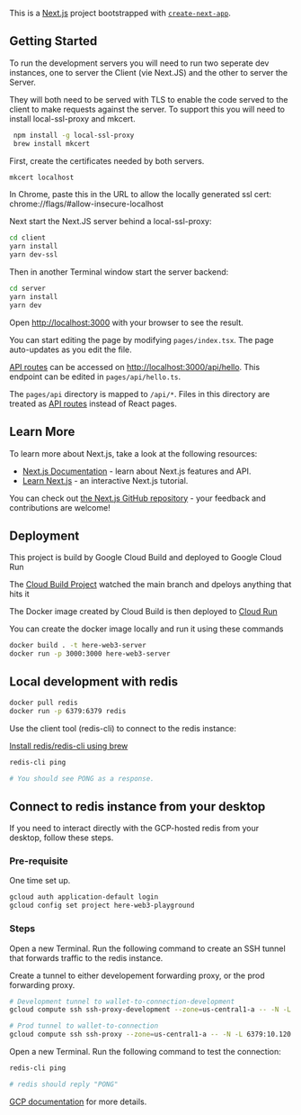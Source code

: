 This is a [Next.js](https://nextjs.org/) project bootstrapped with [`create-next-app`](https://github.com/vercel/next.js/tree/canary/packages/create-next-app).

## Getting Started

To run the development servers you will need to run two seperate dev instances, one to server the Client (vie Next.JS) and the other to server the Server.

They will both need to be served with TLS to enable the code served to the client to make requests against the server. To support this you will need to install local-ssl-proxy and mkcert.

```bash
 npm install -g local-ssl-proxy
 brew install mkcert
```

First, create the certificates needed by both servers.

```bash
mkcert localhost
```

In Chrome, paste this in the URL to allow the locally generated ssl cert:
chrome://flags/#allow-insecure-localhost

Next start the Next.JS server behind a local-ssl-proxy:

```bash
cd client
yarn install
yarn dev-ssl
```

Then in another Terminal window start the server backend:

```bash
cd server
yarn install
yarn dev
```

Open [http://localhost:3000](http://localhost:3000) with your browser to see the result.

You can start editing the page by modifying `pages/index.tsx`. The page auto-updates as you edit the file.

[API routes](https://nextjs.org/docs/api-routes/introduction) can be accessed on [http://localhost:3000/api/hello](http://localhost:3000/api/hello). This endpoint can be edited in `pages/api/hello.ts`.

The `pages/api` directory is mapped to `/api/*`. Files in this directory are treated as [API routes](https://nextjs.org/docs/api-routes/introduction) instead of React pages.

## Learn More

To learn more about Next.js, take a look at the following resources:

- [Next.js Documentation](https://nextjs.org/docs) - learn about Next.js features and API.
- [Learn Next.js](https://nextjs.org/learn) - an interactive Next.js tutorial.

You can check out [the Next.js GitHub repository](https://github.com/vercel/next.js/) - your feedback and contributions are welcome!

## Deployment

This project is build by Google Cloud Build and deployed to Google Cloud Run

The [Cloud Build Project](https://console.cloud.google.com/cloud-build/dashboard?project=here-web3-playground) watched the main branch and dpeloys anything that hits it

The Docker image created by Cloud Build is then deployed to [Cloud Run](https://console.cloud.google.com/run/detail/us-central1/here-web3-playground/metrics?project=here-web3-playground)

You can create the docker image locally and run it using these commands

```bash
docker build . -t here-web3-server
docker run -p 3000:3000 here-web3-server
```

## Local development with redis

```bash
docker pull redis
docker run -p 6379:6379 redis
```

Use the client tool (redis-cli) to connect to the redis instance:

[Install redis/redis-cli using brew](https://medium.com/@petehouston/install-and-config-redis-on-mac-os-x-via-homebrew-eb8df9a4f298)

```bash
redis-cli ping

# You should see PONG as a response.
```

## Connect to redis instance from your desktop

If you need to interact directly with the GCP-hosted redis from your desktop, follow these steps.

### Pre-requisite

One time set up.

```bash
gcloud auth application-default login
gcloud config set project here-web3-playground
```

### Steps

Open a new Terminal. Run the following command to create an SSH tunnel that forwards
traffic to the redis instance.

Create a tunnel to either developement forwarding proxy, or the prod forwarding proxy.

```bash
# Development tunnel to wallet-to-connection-development
gcloud compute ssh ssh-proxy-development --zone=us-central1-a -- -N -L 6379:10.117.18.19:6379

# Prod tunnel to wallet-to-connection
gcloud compute ssh ssh-proxy --zone=us-central1-a -- -N -L 6379:10.120.147.28:6379
```

Open a new Terminal. Run the following command to test the connection:

```bash
redis-cli ping

# redis should reply "PONG"
```

[GCP documentation](https://cloud.google.com/memorystore/docs/redis/connecting-redis-instance#connecting_from_a_local_machine_with_port_forwarding) for more details.
